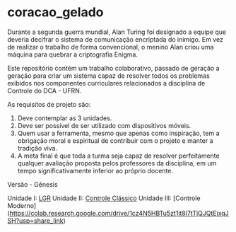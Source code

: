 # coracao_gelado

Durante a segunda guerra mundial, Alan Turing foi designado a equipe que deveria decifrar o sistema de comunicação encriptada do inimigo. Em vez de realizar o trabalho de forma convencional, o menino Alan criou uma máquina para quebrar a criptografia Enigma.

Este repositório contém um trabalho colaborativo, passado de geração a geração para criar um sistema capaz de resolver todos os problemas exibidos nos componentes curriculares relacionados a disciplina de Controle do DCA - UFRN.

As requisitos de projeto são:

1) Deve contemplar as 3 unidades.
2) Deve ser possível de ser utilizado com dispositivos móveis.
3) Quem usar a ferramenta, mesmo que apenas como inspiração, tem a obrigação moral e espiritual de contribuir com o projeto e manter a tradição viva.
4) A meta final é que toda a turma seja capaz de resolver perfeitamente qualquer avaliação proposta pelos professores da disciplina, em um tempo significativamente inferior ao próprio docente.


Versão - Gênesis 

Unidade I: [LGR](https://colab.research.google.com/drive/1KGFVaqCB7iw61kqlS8sIo-FbLg8yXBIn?usp=share_link)
Unidade II: [Controle Clássico](https://colab.research.google.com/drive/17bkpGQpqlTL49Mma9kFt54cRMpgf_ID0?usp=share_link)
Unidade III: [Controle Moderno] (https://colab.research.google.com/drive/1cz4N5HBTu5zt1jt8l7tTjQJQtEjxqJSH?usp=share_link)


